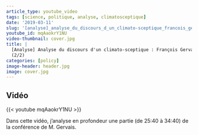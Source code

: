 ```yaml
---
article_type: youtube_video
tags: [science, politique, analyse, climatosceptique]
date: '2019-03-11'
slug: '[analyse]_analyse_du_discours_d_un_climato-sceptique_francois_gervais_(2_2)'
youtube_id: mqAaokrY1NU
video-thumbnail: cover.jpg
title: |
  [Analyse] Analyse du discours d'un climato-sceptique : François Gervais.
  (2/2)
categories: [policy]
image-header: header.jpg
image: cover.jpg
---
```


## Vidéo

{{< youtube mqAaokrY1NU >}}

Dans cette vidéo, j’analyse en profondeur une partie (de 25:40 à 34:40)
de la conférence de M. Gervais.
